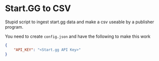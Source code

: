 # Start.GG to CSV

Stupid script to ingest start.gg data and make a csv useable by a publisher program.

You need to create `config.json` and have the following to make this work
```json
{
    "API_KEY": "<Start.gg API Key>"
}
```